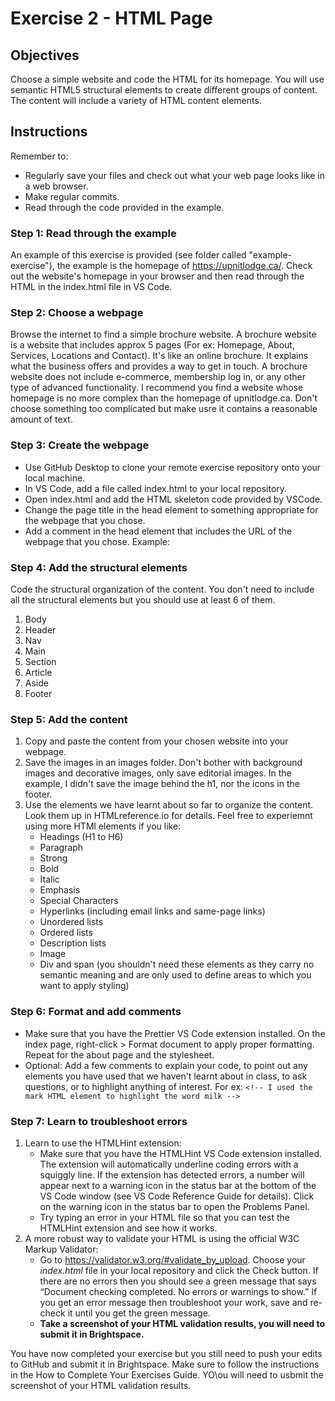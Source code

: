 # Exercise 2 - HTML Page

## Objectives
Choose a simple website and code the HTML for its homepage. You will use semantic HTML5 structural elements to create different groups of content. The content will include a variety of HTML content elements. 

## Instructions
Remember to:
* Regularly save your files and check out what your web page looks like in a web browser.
* Make regular commits.
* Read through the code provided in the example.
### Step 1: Read through the example
An example of this exercise is provided (see folder called "example-exercise"), the example is the homepage of https://upnitlodge.ca/. Check out the website's homepage in your browser and then read through the HTML in the index.html file in VS Code.
### Step 2: Choose a webpage
Browse the internet to find a simple brochure website. A brochure website is a website that includes approx 5 pages (For ex: Homepage, About, Services, Locations and Contact). It's like an online brochure. It explains what the business offers and provides a way to get in touch. A brochure website does not include e-commerce, membership log in, or any other type of advanced functionality. I recommend you find a website whose homepage is no more complex than the homepage of upnitlodge.ca. Don't choose something too complicated but make usre it contains a reasonable amount of text.
### Step 3: Create the webpage
* Use GitHub Desktop to clone your remote exercise repository onto your local machine.
* In VS Code, add a file called index.html to your local repository. 
* Open index.html and add the HTML skeleton code provided by VSCode.
* Change the page title in the head element to something appropriate for the webpage that you chose.
* Add a comment in the head element that includes the URL of the webpage that you chose. Example: <!-- https://upnitlodge.ca -->
### Step 4: Add the structural elements
Code the structural organization of the content. You don't need to include all the structural elements but you should use at least 6 of them.
1. Body 
2. Header
3. Nav
4. Main
5. Section
6. Article
7. Aside
8. Footer
### Step 5: Add the content
1. Copy and paste the content from your chosen website into your webpage.
2. Save the images in an images folder. Don't bother with background images and decorative images, only save editorial images. In the example, I didn't save the image behind the h1, nor the icons in the footer.
3. Use the elements we have learnt about so far to organize the content. Look them up in HTMLreference.io for details. Feel free to experiemnt using more HTMl elements if you like:
    - Headings (H1 to H6)
    - Paragraph
    - Strong
    - Bold
    - Italic
    - Emphasis
    - Special Characters
    - Hyperlinks (including email links and same-page links)
    - Unordered lists
    - Ordered lists
    - Description lists
    - Image
    - Div and span (you shouldn't need these elements as they carry no semantic meaning and are only used to define areas to which you want to apply styling)

### Step 6: Format and add comments 
* Make sure that you have the Prettier VS Code extension installed. On the index page, right-click > Format document to apply proper formatting. Repeat for the about page and the stylesheet.
* Optional: Add a few comments to explain your code, to point out any elements you have used that we haven't learnt about in class, to ask questions, or to highlight anything of interest. For ex: `<!-- I used the mark HTML element to highlight the word milk -->`

### Step 7: Learn to troubleshoot errors
1. Learn to use the HTMLHint extension:
    * Make sure that you have the HTMLHint VS Code extension installed. The extension will automatically underline coding errors with a squiggly line. If the extension has detected errors, a number will appear next to a warning icon in the status bar at the bottom of the VS Code window (see VS Code Reference Guide for details). Click on the warning icon in the status bar to open the Problems Panel. 
    * Try typing an error in your HTML file so that you can test the HTMLHint extension and see how it works.
2. A more robust way to validate your HTML is using the official W3C Markup Validator: 
    * Go to https://validator.w3.org/#validate_by_upload. Choose your *index.html* file in your local repository and click the Check button. If there are no errors then you should see a green message that says “Document checking completed. No errors or warnings to show.” If you get an error message then troubleshoot your work, save and re-check it until you get the green message.
    * **Take a screenshot of your HTML validation results, you will need to submit it in Brightspace.**

You have now completed your exercise but you still need to push your edits to GitHub and submit it in Brightspace. Make sure to follow the instructions in the How to Complete Your Exercises Guide. YO\ou will need to usbmit the screenshot of your HTML validation results.
